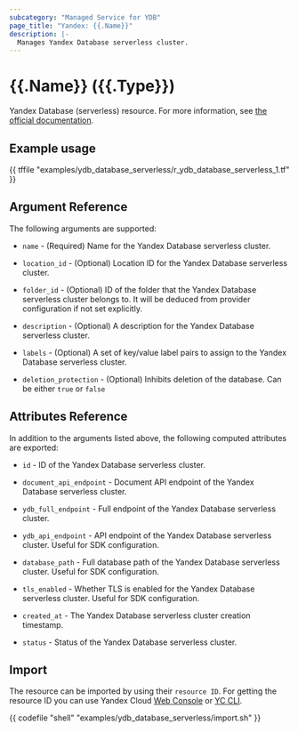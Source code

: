 ```yaml
---
subcategory: "Managed Service for YDB"
page_title: "Yandex: {{.Name}}"
description: |-
  Manages Yandex Database serverless cluster.
---
```


# {{.Name}} ({{.Type}})

Yandex Database (serverless) resource. For more information, see [the official documentation](https://yandex.cloud/docs/ydb/concepts/serverless_and_dedicated).

## Example usage

{{ tffile "examples/ydb_database_serverless/r_ydb_database_serverless_1.tf" }}

## Argument Reference

The following arguments are supported:

* `name` - (Required) Name for the Yandex Database serverless cluster.

* `location_id` - (Optional) Location ID for the Yandex Database serverless cluster.

* `folder_id` - (Optional) ID of the folder that the Yandex Database serverless cluster belongs to. It will be deduced from provider configuration if not set explicitly.

* `description` - (Optional) A description for the Yandex Database serverless cluster.

* `labels` - (Optional) A set of key/value label pairs to assign to the Yandex Database serverless cluster.

* `deletion_protection` - (Optional) Inhibits deletion of the database. Can be either `true` or `false`

## Attributes Reference

In addition to the arguments listed above, the following computed attributes are exported:

* `id` - ID of the Yandex Database serverless cluster.

* `document_api_endpoint` - Document API endpoint of the Yandex Database serverless cluster.

* `ydb_full_endpoint` - Full endpoint of the Yandex Database serverless cluster.

* `ydb_api_endpoint` - API endpoint of the Yandex Database serverless cluster. Useful for SDK configuration.

* `database_path` - Full database path of the Yandex Database serverless cluster. Useful for SDK configuration.

* `tls_enabled` - Whether TLS is enabled for the Yandex Database serverless cluster. Useful for SDK configuration.

* `created_at` - The Yandex Database serverless cluster creation timestamp.

* `status` - Status of the Yandex Database serverless cluster.


## Import

The resource can be imported by using their `resource ID`. For getting the resource ID you can use Yandex Cloud [Web Console](https://console.yandex.cloud) or [YC CLI](https://yandex.cloud/docs/cli/quickstart).

{{ codefile "shell" "examples/ydb_database_serverless/import.sh" }}
